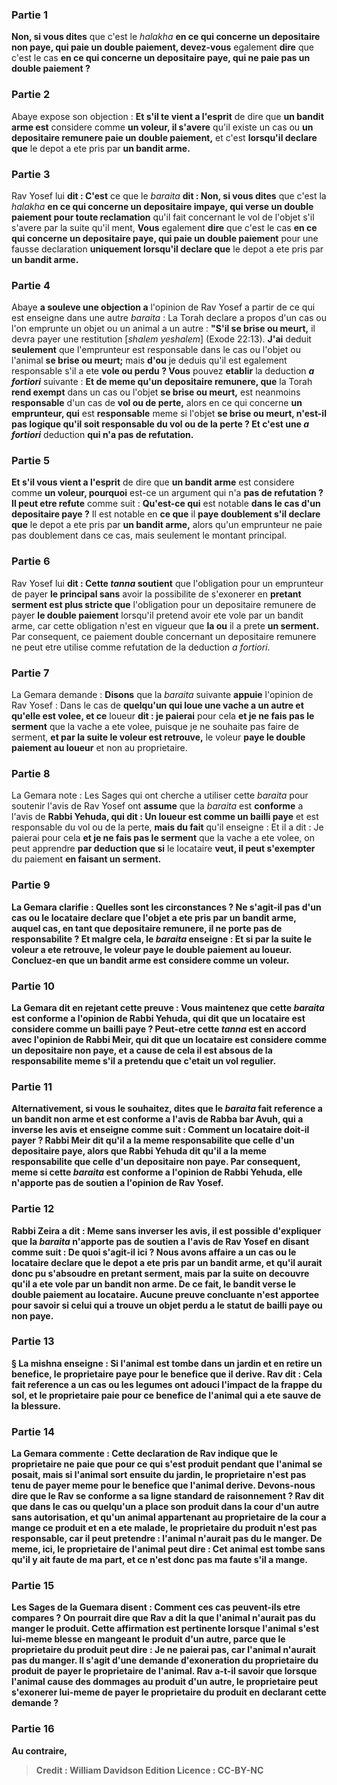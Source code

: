 
### Partie 1
<b>Non, si vous dites</b> que c'est le <i>halakha</i> <b>en ce qui concerne un depositaire non paye, qui paie un double paiement, devez-vous</b> egalement <b>dire</b> que c'est le cas <b>en ce qui concerne un depositaire paye, qui ne paie pas un double paiement ?</b>

### Partie 2
Abaye expose son objection : <b>Et s'il te vient a l'esprit</b> de dire que <b>un bandit arme est</b> considere comme <b>un voleur, il s'avere</b> qu'il existe un cas ou <b>un depositaire remunere paie un double paiement,</b> et c'est <b>lorsqu'il declare que</b> le depot a ete pris par <b>un bandit arme.</b>

### Partie 3
Rav Yosef lui <b>dit : C'est</b> ce que le <i>baraita</i> <b>dit : Non, si vous dites</b> que c'est la <i>halakha</i> <b>en ce qui concerne un depositaire impaye, qui verse un double paiement pour toute reclamation</b> qu'il fait concernant le vol de l'objet s'il s'avere par la suite qu'il ment, <b>Vous</b> egalement <b>dire</b> que c'est le cas <b>en ce qui concerne un depositaire paye, qui paie un double paiement</b> pour une fausse declaration <b>uniquement lorsqu'il declare que</b> le depot a ete pris par <b>un bandit arme. </b>

### Partie 4
Abaye <b>a souleve une objection a</b> l'opinion de Rav Yosef a partir de ce qui est enseigne dans une autre <i>baraita</i> : La Torah declare a propos d'un cas ou l'on emprunte un objet ou un animal a un autre : <b>"S'il se brise ou meurt,</b> il devra payer une restitution [<i>shalem yeshalem</i>]</i> (Exode 22:13). <b>J'ai</b> deduit <b>seulement</b> que l'emprunteur est responsable dans le cas ou l'objet ou l'animal <b>se brise ou meurt;</b> mais <b>d'ou</b> je deduis qu'il est egalement responsable s'il a ete <b>vole ou perdu ? Vous</b> pouvez <b>etablir</b> la deduction <b><i>a fortiori</i></b> suivante : <b>Et de meme qu'un depositaire remunere, que</b> la Torah <b>rend exempt</b> dans un cas ou l'objet <b>se brise ou meurt,</b> est neanmoins <b>responsable</b> d'un cas de <b>vol ou de perte,</b> alors en ce qui concerne <b>un emprunteur, qui</b> est <b>responsable</b> meme si l'objet <b>se brise ou meurt, n'est-il pas logique qu'il soit responsable du vol ou de la perte ? Et c'est une <i>a fortiori</i></b> deduction <b>qui n'a pas de refutation.</b>

### Partie 5
<b>Et s'il vous vient a l'esprit</b> de dire que <b>un bandit arme</b> est considere comme <b>un voleur, pourquoi</b> est-ce un argument qui n'a <b>pas de refutation ? Il peut etre refute</b> comme suit : <b>Qu'est-ce qui</b> est notable <b>dans le cas d'un depositaire paye ?</b> Il est notable en <b>ce que</b> il <b>paye doublement s'il declare que</b> le depot a ete pris par <b>un bandit arme,</b> alors qu'un emprunteur ne paie pas doublement dans ce cas, mais seulement le montant principal.

### Partie 6
Rav Yosef lui <b>dit : Cette <i>tanna</i> soutient</b> que l'obligation pour un emprunteur de payer <b>le principal sans</b> avoir la possibilite de s'exonerer en <b>pretant serment est plus stricte que</b> l'obligation pour un depositaire remunere de payer <b>le double paiement</b> lorsqu'il pretend avoir ete vole par un bandit arme, car cette obligation n'est en vigueur que <b>la ou</b> il a prete <b>un serment. </b> Par consequent, ce paiement double concernant un depositaire remunere ne peut etre utilise comme refutation de la deduction <i>a fortiori</i>.

### Partie 7
La Gemara demande : <b>Disons</b> que la <i>baraita</i> suivante <b>appuie</b> l'opinion de Rav Yosef : Dans le cas de <b>quelqu'un qui loue une vache a un autre et qu'elle est volee, et ce</b> loueur <b>dit : je paierai</b> pour cela <b>et je ne fais pas le serment</b> que la vache a ete volee, puisque je ne souhaite pas faire de serment, <b>et par la suite le voleur est retrouve,</b> le voleur <b>paye le double paiement au loueur</b> et non au proprietaire.

### Partie 8
La Gemara note : Les Sages qui ont cherche a utiliser cette <i>baraita</i> pour soutenir l'avis de Rav Yosef ont <b>assume</b> que la <i>baraita</i> est <b>conforme</b> a l'avis de <b>Rabbi Yehuda, qui dit : Un loueur est comme un bailli paye</b> et est responsable du vol ou de la perte, <b>mais du fait</b> qu'il enseigne : Et il a dit : Je paierai</b> pour cela <b>et je ne fais pas le serment</b> que la vache a ete volee, on peut apprendre <b>par deduction que si</b> le locataire <b>veut, il peut s'exempter</b> du paiement <b>en faisant <b>un serment.</b>

### Partie 9
La Gemara clarifie : <b>Quelles sont les circonstances ?</b> Ne s'agit-il pas d'un cas <b>ou le locataire <b>declare</b> que l'objet a ete pris par <b>un bandit arme,</b> auquel cas, en tant que depositaire remunere, il ne porte pas de responsabilite ? <b>Et</b> malgre cela, le <i>baraita</i> <b>enseigne : Et</b> si <b>par la suite le voleur a ete retrouve,</b> le voleur <b>paye le double paiement au loueur. Concluez-en</b> que <b>un bandit arme</b> est considere comme <b>un voleur.</b>

### Partie 10
La Gemara <b>dit</b> en rejetant cette preuve : <b>Vous maintenez</b> que cette <i>baraita</i> est <b>conforme</b> a l'opinion de <b>Rabbi Yehuda, qui dit</b> que <b>un locataire est</b> considere <b>comme un bailli paye ? Peut-etre</b> cette <i>tanna</i> <b>est en accord</b> avec l'opinion de <b>Rabbi Meir, qui dit</b> que <b>un locataire est</b> considere <b>comme un depositaire non paye,</b> et a cause de cela il est absous de la responsabilite meme s'il a pretendu que c'etait un vol regulier.

### Partie 11
Alternativement, <b>si vous le souhaitez, dites</b> que le <i>baraita</i> fait reference a un bandit non arme et est <b>conforme</b> a l'avis de <b>Rabba bar Avuh, qui a inverse</b> les avis <b>et enseigne</b> comme suit : <b>Comment un locataire doit-il payer ? Rabbi Meir dit</b> qu'il a la meme responsabilite <b>que celle d'un depositaire paye,</b> alors que <b>Rabbi Yehuda dit</b> qu'il a la meme responsabilite <b>que celle d'un depositaire non paye.</b> Par consequent, meme si cette <i>baraita</i> est conforme a l'opinion de Rabbi Yehuda, elle n'apporte pas de soutien a l'opinion de Rav Yosef.

### Partie 12
<b>Rabbi Zeira a dit :</b> Meme sans inverser les avis, il est possible d'expliquer que la <i>baraita</i> n'apporte pas de soutien a l'avis de Rav Yosef en disant comme suit : <b>De quoi s'agit-il ici ?</b> Nous avons affaire a un cas ou le locataire <b>declare que</b> le depot a ete pris par <b>un bandit arme,</b> et qu'il aurait donc pu s'absoudre en pretant serment, <b>mais</b> par la suite <b>on decouvre qu'il a ete</b> vole par <b>un bandit non arme.</b> De ce fait, le bandit verse le double paiement au locataire. Aucune preuve concluante n'est apportee pour savoir si celui qui a trouve un objet perdu a le statut de bailli paye ou non paye.

### Partie 13
§ La mishna enseigne : Si l'animal <b>est tombe dans un jardin et en retire un benefice,</b> le proprietaire <b>paye</b> pour <b>le benefice que</b> il <b>derive. Rav dit :</b> Cela fait reference a un cas <b>ou</b> les legumes ont adouci l'impact de la <b>frappe</b> du sol, et le proprietaire paie pour ce benefice de l'animal qui a ete sauve de la blessure.

### Partie 14
La Gemara commente : Cette declaration de Rav indique que le proprietaire ne paie que pour ce qui s'est produit pendant que l'animal se posait, <b>mais si</b> l'animal <b>sort</b> ensuite du jardin, le proprietaire <b>n'est pas</b> tenu de <b>payer meme</b> pour <b>le benefice que</b> l'animal <b>derive. Devons-nous dire que le Rav</b> se conforme <b>a sa ligne standard de <b>raisonnement</b> ? Rav dit</b> que dans le cas ou quelqu'un a place son produit dans la cour d'un autre sans autorisation, et qu'un animal appartenant au proprietaire de la cour a mange ce produit et en a ete malade, le proprietaire du produit n'est pas responsable, car il peut pretendre : l'animal <b>n'aurait pas du le manger</b>. De meme, ici, le proprietaire de l'animal peut dire : Cet animal est tombe sans qu'il y ait faute de ma part, et ce n'est donc pas ma faute s'il a mange.

### Partie 15
Les Sages de la Guemara <b>disent : Comment</b> ces cas peuvent-ils <b>etre compares ?</b> On pourrait <b>dire que Rav a dit la</b> que l'animal <b>n'aurait pas du manger</b> le produit. Cette affirmation est pertinente <b>lorsque</b> l'animal <b>s'est lui-meme blesse</b> en mangeant le produit d'un autre, <b>parce que le proprietaire du produit peut dire : Je ne paierai pas,</b> car l'animal <b>n'aurait pas du manger.</b> Il s'agit d'une demande d'exoneration du proprietaire du produit de payer le proprietaire de l'animal. <b>Rav a-t-il <b>savoir</b> que <b>lorsque</b> l'animal <b>cause des dommages au produit d'un autre</b>, le proprietaire peut <b>s'exonerer</b> lui-meme <b>de payer</b> le proprietaire du produit en declarant cette demande ?

### Partie 16
<b>Au contraire,</b>

>Credit : William Davidson Edition
>Licence : CC-BY-NC